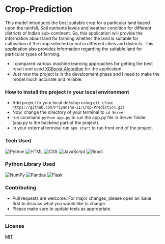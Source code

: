 # Crop-Prediction
This model introduces the best suitable crop for a particular land based upon the rainfall, Soil nutrients levels and weather condition for different districts of Indian sub-continent. So, this application will provide the information about land for farming whether the land is suitable for cultivation of the crop selected or not in different cities and districts. This application also provides information regarding the suitable land for particular types of farming.
* I compared various machine learning approaches for getting the best result and used [XGBoost Algorithm](https://towardsdatascience.com/https-medium-com-vishalmorde-xgboost-algorithm-long-she-may-rein-edd9f99be63d) for the application.
* Just now the project is in the development phase and I need to make the model much accurate and reliable.
### How to install the project in your local environment
* Add project to your local dekstop using ```git clone https://github.com/Priyanshu-21/Crop-Prediction.git```
* Now, change the directory of your terminal to ```cd Server```
* run command ```python app.py``` to run the app.py file in Server folder (app.py is the backend part of the project).
* In your external terminal run ```npm start``` to run front end of the project.
### Tech Used
![Python](https://img.shields.io/badge/Python-3776AB?style=for-the-badge&logo=python&logoColor=white)
![HTML](https://img.shields.io/badge/HTML5-E34F26?style=for-the-badge&logo=html5&logoColor=white)
![CSS](https://img.shields.io/badge/CSS-239120?&style=for-the-badge&logo=css3&logoColor=white)
![JavaScript](https://img.shields.io/badge/JavaScript-323330?style=for-the-badge&logo=javascript&logoColor=F7DF1E)
![React](https://img.shields.io/badge/React-20232A?style=for-the-badge&logo=react&logoColor=61DAFB)
### Python Library Used
![NumPy](https://img.shields.io/badge/numpy-%23013243.svg?style=for-the-badge&logo=numpy&logoColor=white)
![Pandas](https://img.shields.io/badge/pandas-%23150458.svg?style=for-the-badge&logo=pandas&logoColor=white)
![Flask](https://img.shields.io/badge/Flask-000000?style=for-the-badge&logo=flask&logoColor=white)
### Contributing 
* Pull requests are welcome. For major changes, please open an issue first to discuss what you would like to change.
* Please make sure to update tests as appropriate.
---
### License
[MIT](https://choosealicense.com/licenses/mit/)
